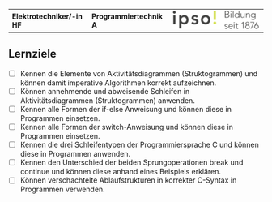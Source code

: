 |                             |                          |                                        |
| --------------------------- | ------------------------ | -------------------------------------- |
| **Elektrotechniker/-in HF** | **Programmiertechnik A** | ![IPSO Logo](./x_gitres/ipso_logo.png) |

## Lernziele

- [ ] Kennen die Elemente von Aktivitätsdiagrammen (Struktogrammen) und können damit imperative Algorithmen korrekt aufzeichnen.
- [ ] Können annehmende und abweisende Schleifen in Aktivitätsdiagrammen (Struktogrammen) anwenden.
- [ ] Kennen alle Formen der if-else Anweisung und können diese in Programmen einsetzen.
- [ ] Kennen alle Formen der switch-Anweisung und können diese in Programmen einsetzen.
- [ ] Kennen die drei Schleifentypen der Programmiersprache C und können diese in Programmen anwenden.
- [ ] Kennen den Unterschied der beiden Sprungoperationen break und continue und können diese anhand eines Beispiels erklären.
- [ ] Können verschachtelte Ablaufstrukturen in korrekter C-Syntax in Programmen verwenden.
